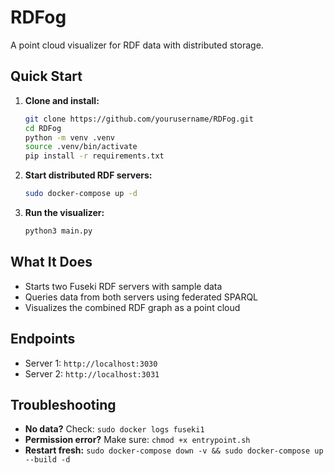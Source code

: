 # RDFog
A point cloud visualizer for RDF data with distributed storage.

## Quick Start

1. **Clone and install:**
   ```bash
   git clone https://github.com/yourusername/RDFog.git
   cd RDFog
   python -m venv .venv
   source .venv/bin/activate
   pip install -r requirements.txt
   ```

2. **Start distributed RDF servers:**
   ```bash
   sudo docker-compose up -d
   ```

3. **Run the visualizer:**
   ```bash
   python3 main.py
   ```

## What It Does
- Starts two Fuseki RDF servers with sample data
- Queries data from both servers using federated SPARQL
- Visualizes the combined RDF graph as a point cloud

## Endpoints
- Server 1: `http://localhost:3030`
- Server 2: `http://localhost:3031`

## Troubleshooting
- **No data?** Check: `sudo docker logs fuseki1`
- **Permission error?** Make sure: `chmod +x entrypoint.sh`
- **Restart fresh:** `sudo docker-compose down -v && sudo docker-compose up --build -d`